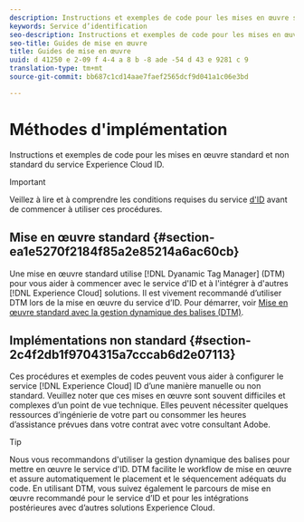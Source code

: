 ```yaml
---
description: Instructions et exemples de code pour les mises en œuvre standard et non standard du service Experience Cloud ID.
keywords: Service d’identification
seo-description: Instructions et exemples de code pour les mises en œuvre standard et non standard du service Experience Cloud ID.
seo-title: Guides de mise en œuvre
title: Guides de mise en œuvre
uuid: d 41250 e 2-09 f 4-4 a 8 b -8 ade -54 d 43 e 9281 c 9
translation-type: tm+mt
source-git-commit: bb687c1cd14aae7faef2565dcf9d041a1c06e3bd

---
```



# Méthodes d&#39;implémentation

Instructions et exemples de code pour les mises en œuvre standard et non standard du service Experience Cloud ID.

>[!IMPORTANT]
>
>Veillez à lire et à comprendre les conditions requises du service [d&#39;ID](../mcvid-reference/mcvid-requirements.md) avant de commencer à utiliser ces procédures.

## Mise en œuvre standard {#section-ea1e5270f2184f85a2e85214a6ac60cb}

Une mise en œuvre standard utilise [!DNL Dyanamic Tag Manager] (DTM) pour vous aider à commencer avec le service d&#39;ID et à l&#39;intégrer à d&#39;autres [!DNL Experience Cloud] solutions. Il est vivement recommandé d’utiliser DTM lors de la mise en œuvre du service d’ID. Pour démarrer, voir [Mise en œuvre standard avec la gestion dynamique des balises (DTM)](../mcvid-implementation-guides/mcvid-standard.md#concept-89cd0199a9634fc48644f2d61e3d2445).

## Implémentations non standard {#section-2c4f2db1f9704315a7cccab6d2e07113}

Ces procédures et exemples de codes peuvent vous aider à configurer le service [!DNL Experience Cloud] ID d’une manière manuelle ou non standard. Veuillez noter que ces mises en œuvre sont souvent difficiles et complexes d’un point de vue technique. Elles peuvent nécessiter quelques ressources d’ingénierie de votre part ou consommer les heures d’assistance prévues dans votre contrat avec votre consultant Adobe.

>[!TIP]
>
>Nous vous recommandons d&#39;utiliser la gestion dynamique des balises pour mettre en œuvre le service d&#39;ID. DTM facilite le workflow de mise en œuvre et assure automatiquement le placement et le séquencement adéquats du code. En utilisant DTM, vous suivez également le parcours de mise en œuvre recommandé pour le service d’ID et pour les intégrations postérieures avec d’autres solutions Experience Cloud.

